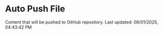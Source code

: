 # Auto Push File

Content that will be pushed to GitHub repository.
Last updated: 08/01/2025, 04:43:42 PM